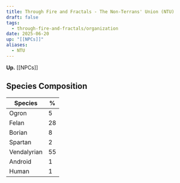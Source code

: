 ```yaml
---
title: Through Fire and Fractals - The Non-Terrans' Union (NTU)
draft: false
tags:
  - through-fire-and-fractals/organization
date: 2025-06-20
up: "[[NPCs]]"
aliases:
  - NTU
---
```

**Up.** [[NPCs]]

## Species Composition

| **Species** | **%** |
| ----------- | ----- |
| Ogron       | 5     |
| Felan       | 28    |
| Borian      | 8     |
| Spartan     | 2     |
| Vendalyrian | 55    |
| Android     | 1     |
| Human       | 1     |


